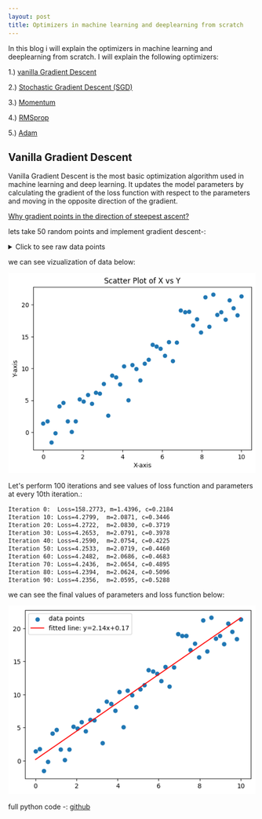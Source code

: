 ```yaml
---
layout: post
title: Optimizers in machine learning and deeplearning from scratch
---
```


In this blog i will explain the optimizers in machine learning and deeplearning from scratch. I will explain the following optimizers:

1.) [vanilla Gradient Descent](#vanilla-gradient-descent)

2.) [Stochastic Gradient Descent (SGD)](#stochastic-gradient-descent-sgd)

3.) [Momentum](#momentum)

4.) [RMSprop](#rmsprop)

5.) [Adam](#adam)

## Vanilla Gradient Descent

Vanilla Gradient Descent is the most basic optimization algorithm used in machine learning and deep learning. It updates the model parameters by calculating the gradient of the loss function with respect to the parameters and moving in the opposite direction of the gradient.

[Why gradient points in the direction of steepest ascent?](https://www.youtube.com/watch?v=QQPz3eXXgQI&pp=ygUwd2h5IGRpZXMgZ3JhZGllbnQgcG9pbnRzIHR3b2FyZHMgc3RlZXBlc3QgYXNjZW50)

lets take 50 random points and implement gradient descent-:
<details>
<summary>Click to see raw data points</summary>

**X values:**
```
[ 0.          0.20408163  0.40816327  0.6122449   0.81632653  1.02040816
  1.2244898   1.42857143  1.63265306  1.83673469  2.04081633  2.24489796
  2.44897959  2.65306122  2.85714286  3.06122449  3.26530612  3.46938776
  3.67346939  3.87755102  4.08163265  4.28571429  4.48979592  4.69387755
  4.89795918  5.10204082  5.30612245  5.51020408  5.71428571  5.91836735
  6.12244898  6.32653061  6.53061224  6.73469388  6.93877551  7.14285714
  7.34693878  7.55102041  7.75510204  7.95918367  8.16326531  8.36734694
  8.57142857  8.7755102   8.97959184  9.18367347  9.3877551   9.59183673
  9.79591837 10.        ]
```

**Y values:**
```
[-1.84906502  0.14796499  5.76343969  3.29772247  1.33574199  7.55969436
  3.07641734  2.29625206  3.11890568  2.83164312  8.86090267  2.88772778
  6.25586976  4.80492513  4.24172485  6.30030025  8.94647707  8.73120931
  8.16654723  7.66207554  8.05660718  7.61485529  7.33576776  7.58932481
 11.64422524 12.52849745 13.12640632 11.82546752 11.80469967 12.17155883
 15.4460859  15.0538789  18.26404008 17.07964007 10.91760557 13.23503321
 12.16853572 19.50415138 15.46385096 13.79271726 18.39178177 19.47646076
 18.08185461 20.35487431 18.55772308 20.53339024 17.35817452 20.47327344
 21.03137291 21.40791631]
```
</details>

we can see vizualization of data below:

![](/images/vanilla_gd_input.png)

Let's perform 100 iterations and see values of loss function and parameters at every 10th iteration.:

```
Iteration 0:  Loss=158.2773, m=1.4396, c=0.2184
Iteration 10: Loss=4.2799,  m=2.0871, c=0.3446
Iteration 20: Loss=4.2722,  m=2.0830, c=0.3719
Iteration 30: Loss=4.2653,  m=2.0791, c=0.3978
Iteration 40: Loss=4.2590,  m=2.0754, c=0.4225
Iteration 50: Loss=4.2533,  m=2.0719, c=0.4460
Iteration 60: Loss=4.2482,  m=2.0686, c=0.4683
Iteration 70: Loss=4.2436,  m=2.0654, c=0.4895
Iteration 80: Loss=4.2394,  m=2.0624, c=0.5096
Iteration 90: Loss=4.2356,  m=2.0595, c=0.5288
```

we can see the final values of parameters and loss function below:

![](/images/vanilla_gd_output.png)


full python code -:
[github](https://github.com/amruth6002/Optimizers/blob/main/vanilla.ipynb)



